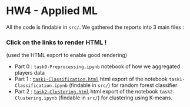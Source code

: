 # HW4 - Applied ML

All the code is findable in `src/`. We gathered the reports into 3 main files :

### Click on the links to render HTML !

(used the HTML export to enable good rendering)


- Part 0 : `task0-Preprocessing.ipynb` notebook of how we aggregated players data
- Part 1 : [`task1-Classification.html`](https://cdn.rawgit.com/arnaudmiribel/ada_homework/master/04%20-%20Applied%20ML/task1-Classification.html) html export of the notebook `task1-Classification.ipynb` (findable in `src/`) for random forest classifier
- Part 2 : [`task2-Clustering.html`](https://cdn.rawgit.com/arnaudmiribel/ada_homework/master/04%20-%20Applied%20ML/task2-Clustering.html) html export of the notebook `task2-Clustering.ipynb` (findable in `src/`) for clustering using K-means.